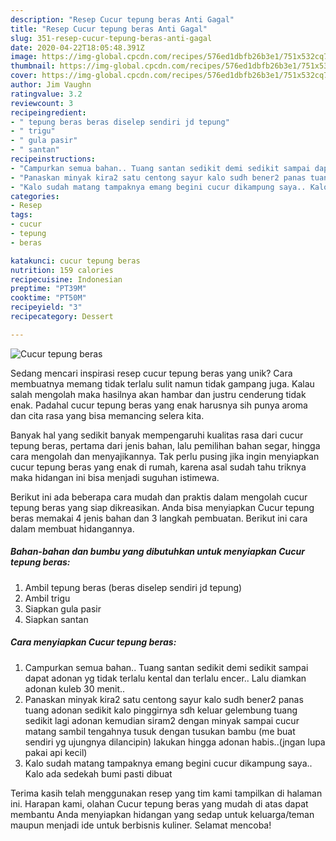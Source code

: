 ```yaml
---
description: "Resep Cucur tepung beras Anti Gagal"
title: "Resep Cucur tepung beras Anti Gagal"
slug: 351-resep-cucur-tepung-beras-anti-gagal
date: 2020-04-22T18:05:48.391Z
image: https://img-global.cpcdn.com/recipes/576ed1dbfb26b3e1/751x532cq70/cucur-tepung-beras-foto-resep-utama.jpg
thumbnail: https://img-global.cpcdn.com/recipes/576ed1dbfb26b3e1/751x532cq70/cucur-tepung-beras-foto-resep-utama.jpg
cover: https://img-global.cpcdn.com/recipes/576ed1dbfb26b3e1/751x532cq70/cucur-tepung-beras-foto-resep-utama.jpg
author: Jim Vaughn
ratingvalue: 3.2
reviewcount: 3
recipeingredient:
- " tepung beras beras diselep sendiri jd tepung"
- " trigu"
- " gula pasir"
- " santan"
recipeinstructions:
- "Campurkan semua bahan.. Tuang santan sedikit demi sedikit sampai dapat adonan yg tidak terlalu kental dan terlalu encer.. Lalu diamkan adonan kuleb 30 menit.."
- "Panaskan minyak kira2 satu centong sayur kalo sudh bener2 panas tuang adonan sedikit kalo pinggirnya sdh keluar gelembung tuang sedikit lagi adonan kemudian siram2 dengan minyak sampai cucur matang sambil tengahnya tusuk dengan tusukan bambu (me buat sendiri yg ujungnya dilancipin) lakukan hingga adonan habis..(jngan lupa pakai api kecil)"
- "Kalo sudah matang tampaknya emang begini cucur dikampung saya.. Kalo ada sedekah bumi pasti dibuat"
categories:
- Resep
tags:
- cucur
- tepung
- beras

katakunci: cucur tepung beras 
nutrition: 159 calories
recipecuisine: Indonesian
preptime: "PT39M"
cooktime: "PT50M"
recipeyield: "3"
recipecategory: Dessert

---
```



![Cucur tepung beras](https://img-global.cpcdn.com/recipes/576ed1dbfb26b3e1/751x532cq70/cucur-tepung-beras-foto-resep-utama.jpg)

Sedang mencari inspirasi resep cucur tepung beras yang unik? Cara membuatnya memang tidak terlalu sulit namun tidak gampang juga. Kalau salah mengolah maka hasilnya akan hambar dan justru cenderung tidak enak. Padahal cucur tepung beras yang enak harusnya sih punya aroma dan cita rasa yang bisa memancing selera kita.

Banyak hal yang sedikit banyak mempengaruhi kualitas rasa dari cucur tepung beras, pertama dari jenis bahan, lalu pemilihan bahan segar, hingga cara mengolah dan menyajikannya. Tak perlu pusing jika ingin menyiapkan cucur tepung beras yang enak di rumah, karena asal sudah tahu triknya maka hidangan ini bisa menjadi suguhan istimewa.




Berikut ini ada beberapa cara mudah dan praktis dalam mengolah cucur tepung beras yang siap dikreasikan. Anda bisa menyiapkan Cucur tepung beras memakai 4 jenis bahan dan 3 langkah pembuatan. Berikut ini cara dalam membuat hidangannya.

<!--inarticleads1-->

##### Bahan-bahan dan bumbu yang dibutuhkan untuk menyiapkan Cucur tepung beras:

1. Ambil  tepung beras (beras diselep sendiri jd tepung)
1. Ambil  trigu
1. Siapkan  gula pasir
1. Siapkan  santan




<!--inarticleads2-->

##### Cara menyiapkan Cucur tepung beras:

1. Campurkan semua bahan.. Tuang santan sedikit demi sedikit sampai dapat adonan yg tidak terlalu kental dan terlalu encer.. Lalu diamkan adonan kuleb 30 menit..
1. Panaskan minyak kira2 satu centong sayur kalo sudh bener2 panas tuang adonan sedikit kalo pinggirnya sdh keluar gelembung tuang sedikit lagi adonan kemudian siram2 dengan minyak sampai cucur matang sambil tengahnya tusuk dengan tusukan bambu (me buat sendiri yg ujungnya dilancipin) lakukan hingga adonan habis..(jngan lupa pakai api kecil)
1. Kalo sudah matang tampaknya emang begini cucur dikampung saya.. Kalo ada sedekah bumi pasti dibuat




Terima kasih telah menggunakan resep yang tim kami tampilkan di halaman ini. Harapan kami, olahan Cucur tepung beras yang mudah di atas dapat membantu Anda menyiapkan hidangan yang sedap untuk keluarga/teman maupun menjadi ide untuk berbisnis kuliner. Selamat mencoba!
